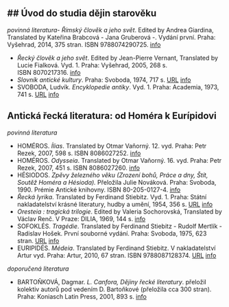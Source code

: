 


## ## Úvod do studia dějin starověku

_povinná literatura_- _Římský člověk a jeho svět_. Edited by Andrea Giardina, Translated by Kateřina Brabcová - Jana Gruberová -. Vydání první. Praha: Vyšehrad, 2014, 375 stran. ISBN 9788074290725. [info](https://is.muni.cz/publication/1204658?lang=cs)
- _Řecký člověk a jeho svět_. Edited by Jean-Pierre Vernant, Translated by Lucie Fialková. Vyd. 1. Praha: Vyšehrad, 2005, 268 s. ISBN 8070217316. [info](https://is.muni.cz/publication/673705?lang=cs)
- _Slovník antické kultury_. Praha: Svoboda, 1974, 717 s. [URL](http://www.ndk.cz/) [info](https://is.muni.cz/publication/143110?lang=cs)
- SVOBODA, Ludvík. _Encyklopedie antiky_. Vyd. 1. Praha: Academia, 1973, 741 s. [URL](http://www.ndk.cz/) [info](https://is.muni.cz/publication/148397?lang=cs)


## Antická řecká literatura: od Homéra k Eurípidovi

_povinná literatura_
- HOMÉROS. _Ílias_. Translated by Otmar Vaňorný. 12. vyd. Praha: Petr Rezek, 2007, 598 s. ISBN 8086027252. [info](https://is.muni.cz/publication/824500?lang=cs)
- HOMÉROS. _Odysseia_. Translated by Otmar Vaňorný. 16. vyd. Praha: Petr Rezek, 2007, 451 s. ISBN 8086027260. [info](https://is.muni.cz/publication/824501?lang=cs)
- HÉSIODOS. _Zpěvy železného věku (Zrození bohů, Práce a dny, Štít, Soutěž Homéra a Hésioda)._ Přeložila Julie Nováková. Praha: Svoboda, 1990. Prémie Antické knihovny. ISBN 80-205-0127-4. [info](https://is.muni.cz/publication/591566?lang=cs)
- _Řecká lyrika_. Translated by Ferdinand Stiebitz. Vyd. 1. Praha: Státní nakladatelství krásné literatury, hudby a umění, 1954, 356 s. [URL](http://www.ndk.cz/) [info](https://is.muni.cz/publication/158735?lang=cs)
- _Oresteia : tragická trilogie_. Edited by Valeria Sochorovská, Translated by Václav Renč. V Praze: DILIA, 1969, 144 s. [info](https://is.muni.cz/publication/506118?lang=cs)
- SOFOKLÉS. _Tragédie_. Translated by Ferdinand Stiebitz - Rudolf Mertlík - Radislav Hošek. První souborné vydání. Praha: Svoboda, 1975, 623 stran. [URL](http://www.ndk.cz/) [info](https://is.muni.cz/publication/310078?lang=cs)
- EURIPIDÉS. _Médeia_. Translated by Ferdinand Stiebitz. V nakladatelství Artur vyd. Praha: Artur, 2010, 67 stran. ISBN 9788087128374. [URL](https://search.mlp.cz/cz/titul/medeia/4686645/#/getPodobneTituly=deskriptory-eq:177240871-amp:key-eq:4686645) [info](https://is.muni.cz/publication/885567?lang=cs)

_doporučená literatura_
- BARTOŇKOVÁ, Dagmar. _L. Canfora, Dějiny řecké literatury_. přeložil kolektiv autorů pod vedením D. Bartoňkové (přeložila cca 300 stran). Praha: Koniasch Latin Press, 2001, 893 s. [info](https://is.muni.cz/publication/343233?lang=cs)